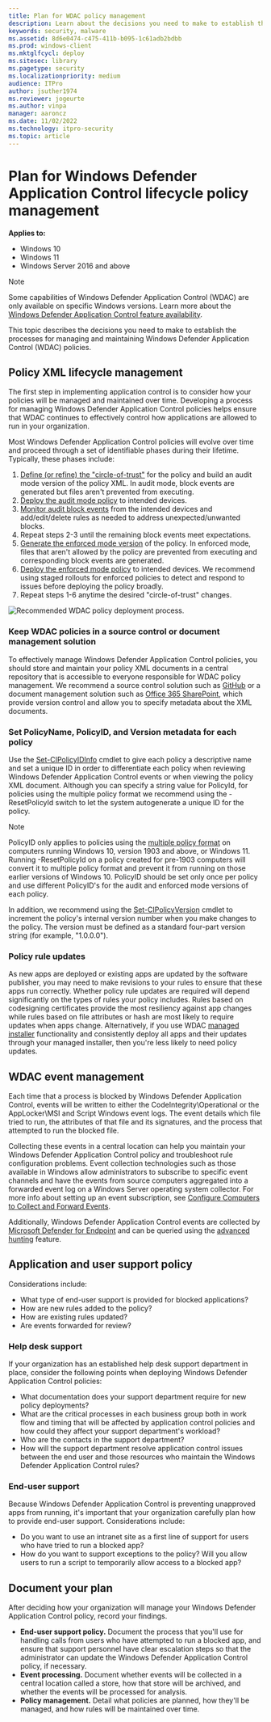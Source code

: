 ```yaml
---
title: Plan for WDAC policy management 
description: Learn about the decisions you need to make to establish the processes for managing and maintaining Windows Defender Application Control policies.
keywords: security, malware
ms.assetid: 8d6e0474-c475-411b-b095-1c61adb2bdbb
ms.prod: windows-client
ms.mktglfcycl: deploy
ms.sitesec: library
ms.pagetype: security
ms.localizationpriority: medium
audience: ITPro
author: jsuther1974
ms.reviewer: jogeurte
ms.author: vinpa
manager: aaroncz
ms.date: 11/02/2022
ms.technology: itpro-security
ms.topic: article
---
```


# Plan for Windows Defender Application Control lifecycle policy management

**Applies to:**

- Windows 10
- Windows 11
- Windows Server 2016 and above

>[!NOTE]
>Some capabilities of Windows Defender Application Control (WDAC) are only available on specific Windows versions. Learn more about the [Windows Defender Application Control feature availability](../feature-availability.md).

This topic describes the decisions you need to make to establish the processes for managing and maintaining Windows Defender Application Control (WDAC) policies.

## Policy XML lifecycle management

The first step in implementing application control is to consider how your policies will be managed and maintained over time. Developing a process for managing Windows Defender Application Control policies helps ensure that WDAC continues to effectively control how applications are allowed to run in your organization.

Most Windows Defender Application Control policies will evolve over time and proceed through a set of identifiable phases during their lifetime. Typically, these phases include:

1. [Define (or refine) the "circle-of-trust"](understand-wdac-policy-design-decisions.md) for the policy and build an audit mode version of the policy XML. In audit mode, block events are generated but files aren't prevented from executing.
2. [Deploy the audit mode policy](/windows/security/threat-protection/windows-defender-application-control/audit-windows-defender-application-control-policies) to intended devices.
3. [Monitor audit block events](/windows/security/threat-protection/windows-defender-application-control/event-id-explanations) from the intended devices and add/edit/delete rules as needed to address unexpected/unwanted blocks.
4. Repeat steps 2-3 until the remaining block events meet expectations.
5. [Generate the enforced mode version](/windows/security/threat-protection/windows-defender-application-control/enforce-windows-defender-application-control-policies) of the policy. In enforced mode, files that aren't allowed by the policy are prevented from executing and corresponding block events are generated.
6. [Deploy the enforced mode policy](/windows/security/threat-protection/windows-defender-application-control/windows-defender-application-control-deployment-guide) to intended devices. We recommend using staged rollouts for enforced policies to detect and respond to issues before deploying the policy broadly.
7. Repeat steps 1-6 anytime the desired "circle-of-trust" changes.  

![Recommended WDAC policy deployment process.](../images/policyflow.png)

### Keep WDAC policies in a source control or document management solution

To effectively manage Windows Defender Application Control policies, you should store and maintain your policy XML documents in a central repository that is accessible to everyone responsible for WDAC policy management. We recommend a source control solution such as [GitHub](https://github.com/) or a document management solution such as [Office 365 SharePoint](https://products.office.com/sharepoint/collaboration), which provide version control and allow you to specify metadata about the XML documents.

### Set PolicyName, PolicyID, and Version metadata for each policy

Use the [Set-CIPolicyIDInfo](/powershell/module/configci/set-cipolicyidinfo) cmdlet to give each policy a descriptive name and set a unique ID in order to differentiate each policy when reviewing Windows Defender Application Control events or when viewing the policy XML document. Although you can specify a string value for PolicyId, for policies using the multiple policy format we recommend using the -ResetPolicyId switch to let the system autogenerate a unique ID for the policy.

> [!NOTE]
> PolicyID only applies to policies using the [multiple policy format](deploy-multiple-wdac-policies.md) on computers running Windows 10, version 1903 and above, or Windows 11. Running -ResetPolicyId on a policy created for pre-1903 computers will convert it to multiple policy format and prevent it from running on those earlier versions of Windows 10.
> PolicyID should be set only once per policy and use different PolicyID's for the audit and enforced mode versions of each policy.

In addition, we recommend using the [Set-CIPolicyVersion](/powershell/module/configci/set-cipolicyversion) cmdlet to increment the policy's internal version number when you make changes to the policy. The version must be defined as a standard four-part version string (for example, "1.0.0.0").

### Policy rule updates

As new apps are deployed or existing apps are updated by the software publisher, you may need to make revisions to your rules to ensure that these apps run correctly. Whether policy rule updates are required will depend significantly on the types of rules your policy includes. Rules based on codesigning certificates provide the most resiliency against app changes while rules based on file attributes or hash are most likely to require updates when apps change. Alternatively, if you use WDAC [managed installer](configure-authorized-apps-deployed-with-a-managed-installer.md) functionality and consistently deploy all apps and their updates through your managed installer, then you're less likely to need policy updates.

## WDAC event management

Each time that a process is blocked by Windows Defender Application Control, events will be written to either the CodeIntegrity\Operational or the AppLocker\MSI and Script Windows event logs. The event details which file tried to run, the attributes of that file and its signatures, and the process that attempted to run the blocked file.

Collecting these events in a central location can help you maintain your Windows Defender Application Control policy and troubleshoot rule configuration problems. Event collection technologies such as those available in Windows allow administrators to subscribe to specific event channels and have the events from source computers aggregated into a forwarded event log on a Windows Server operating system collector. For more info about setting up an event subscription, see [Configure Computers to Collect and Forward Events](/previous-versions/windows/it-pro/windows-server-2008-R2-and-2008/cc748890(v=ws.11)).

Additionally, Windows Defender Application Control events are collected by [Microsoft Defender for Endpoint](/microsoft-365/security/defender-endpoint/microsoft-defender-endpoint) and can be queried using the [advanced hunting](../operations/querying-application-control-events-centrally-using-advanced-hunting.md) feature.

## Application and user support policy

Considerations include:

- What type of end-user support is provided for blocked applications?
- How are new rules added to the policy?
- How are existing rules updated?
- Are events forwarded for review?

### Help desk support

If your organization has an established help desk support department in place, consider the following points when deploying Windows Defender Application Control policies:

- What documentation does your support department require for new policy deployments?
- What are the critical processes in each business group both in work flow and timing that will be affected by application control policies and how could they affect your support department's workload?
- Who are the contacts in the support department?
- How will the support department resolve application control issues between the end user and those resources who maintain the Windows Defender Application Control rules?

### End-user support

Because Windows Defender Application Control is preventing unapproved apps from running, it's important that your organization carefully plan how to provide end-user support. Considerations include:

- Do you want to use an intranet site as a first line of support for users who have tried to run a blocked app?
- How do you want to support exceptions to the policy? Will you allow users to run a script to temporarily allow access to a blocked app?

## Document your plan

After deciding how your organization will manage your Windows Defender Application Control policy, record your findings.

- **End-user support policy.** Document the process that you'll use for handling calls from users who have attempted to run a blocked app, and ensure that support personnel have clear escalation steps so that the administrator can update the Windows Defender Application Control policy, if necessary.
- **Event processing.** Document whether events will be collected in a central location called a store, how that store will be archived, and whether the events will be processed for analysis.
- **Policy management.** Detail what policies are planned, how they'll be managed, and how rules will be maintained over time.
